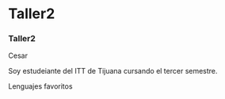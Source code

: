 # Taller2
### Taller2

Cesar

Soy estudeiante del ITT de Tijuana cursando el tercer semestre.

Lenguajes favoritos
